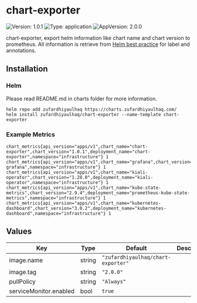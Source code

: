 # chart-exporter

![Version: 1.0.1](https://img.shields.io/badge/Version-1.0.1-informational?style=flat-square) ![Type: application](https://img.shields.io/badge/Type-application-informational?style=flat-square) ![AppVersion: 2.0.0](https://img.shields.io/badge/AppVersion-2.0.0-informational?style=flat-square)

chart-exporter, export helm information like chart name and chart version to prometheus. All information is retrieve from [Helm best practice](https://helm.sh/docs/chart_best_practices/labels/) for label and annotations.

## Installation

### Helm
Please read README.md in charts folder for more information.
```
helm repo add zufardhiyaulhaq https://charts.zufardhiyaulhaq.com/
helm install zufardhiyaulhaq/chart-exporter --name-template chart-exporter
```

### Example Metrics
```
chart_metrics{api_version="apps/v1",chart_name="chart-exporter",chart_version="1.0.1",deployment_name="chart-exporter",namespace="infrastructure"} 1
chart_metrics{api_version="apps/v1",chart_name="grafana",chart_version="5.8.16",deployment_name="prometheus-grafana",namespace="infrastructure"} 1
chart_metrics{api_version="apps/v1",chart_name="kiali-operator",chart_version="1.28.0",deployment_name="kiali-operator",namespace="infrastructure"} 1
chart_metrics{api_version="apps/v1",chart_name="kube-state-metrics",chart_version="2.9.4",deployment_name="prometheus-kube-state-metrics",namespace="infrastructure"} 1
chart_metrics{api_version="apps/v1",chart_name="kubernetes-dashboard",chart_version="3.0.2",deployment_name="kubernetes-dashboard",namespace="infrastructure"} 1
```

## Values

| Key | Type | Default | Description |
|-----|------|---------|-------------|
| image.name | string | `"zufardhiyaulhaq/chart-exporter"` |  |
| image.tag | string | `"2.0.0"` |  |
| pullPolicy | string | `"Always"` |  |
| serviceMonitor.enabled | bool | `true` |  |
